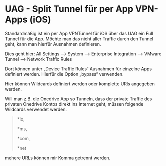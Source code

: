 # UAG - Split Tunnel für per App VPN-Apps (iOS)

Standardmäßig ist ein per App VPNTunnel für iOS über das UAG ein Full Tunnel für die App. Möchte man das nicht aller Traffic durch den Tunnel geht, kann man hierfür Ausnahmen definieren.&#x20;

Dies geht hier: All Settings –> System –> Enterprise Integration –> VMware Tunnel –> Network Traffic Rules

Dort können unter „Device Traffic Rules“ Ausnahmen für einzelne Apps definiert werden.  Hierfür die Option „bypass“ verwenden.

Hier können Wildcards definiert werden oder komplette URls angegeben werden.&#x20;

Will man z.B. die Onedrive App so Tunneln, dass der private Traffic des privaten Onedrive Kontos direkt ins Internet geht, müssen folgende Wildcards verwendet werden. &#x20;

> \*io,
>
> \*ms,
>
> \*com,
>
> \*net

mehere URLs können mir Komma getrennt werden.&#x20;

